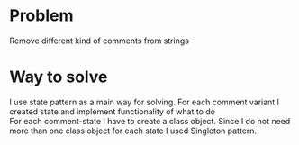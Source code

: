 # Problem
Remove different kind of comments from strings

# Way to solve
I use state pattern as a main way for solving. For each comment variant I created state and implement functionality of what to do  
For each comment-state I have to create a class object. Since I do not need more than one class object for each state I used Singleton pattern.



